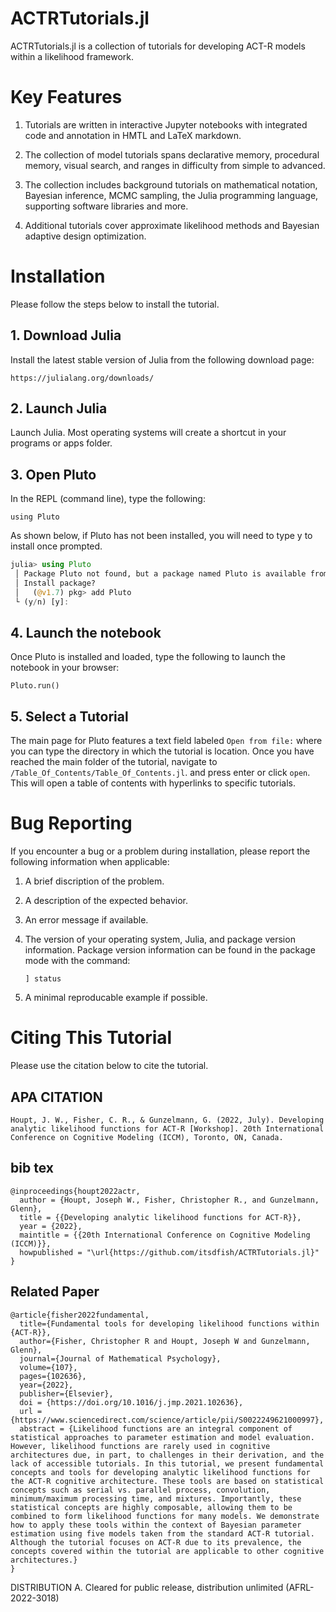# ACTRTutorials.jl

ACTRTutorials.jl is a collection of tutorials for developing ACT-R models within a likelihood framework.  

# Key Features

1. Tutorials are written in interactive Jupyter notebooks with integrated code and annotation in HMTL and LaTeX markdown. 

2. The collection of model tutorials spans declarative memory, procedural memory, visual search, and ranges in difficulty from simple to advanced. 

3. The collection includes background tutorials on mathematical notation, Bayesian inference, MCMC sampling, the Julia programming language, supporting software libraries and more.

4. Additional tutorials cover approximate likelihood methods and Bayesian adaptive design optimization.

# Installation

Please follow the steps below to install the tutorial.

## 1. Download Julia

Install the latest stable version of Julia from the following download page:

    https://julialang.org/downloads/

## 2. Launch Julia

Launch Julia. Most operating systems will create a shortcut in your programs or apps folder.

## 3. Open Pluto

In the REPL (command line), type the following:

    using Pluto

As shown below, if Pluto has not been installed, you will need to type y to install once prompted.

```julia
julia> using Pluto
 │ Package Pluto not found, but a package named Pluto is available from a registry. 
 │ Install package?
 │   (@v1.7) pkg> add Pluto 
 └ (y/n) [y]: 
```
## 4. Launch the notebook

Once Pluto is installed and loaded, type the following to launch the notebook in your browser:

    Pluto.run()

## 5. Select a Tutorial

The main page for Pluto features a text field labeled `Open from file:` where you can type the directory in which the tutorial is location. Once you have reached the main folder of the tutorial, navigate to `/Table_Of_Contents/Table_Of_Contents.jl`. and press enter or click `open`. This will open a table of contents with hyperlinks to specific tutorials.

 # Bug Reporting

If you encounter a bug or a problem during installation, please report the following information when applicable:

1. A brief discription of the problem.
2. A description of the expected behavior.
3. An error message if available.
4. The version of your operating system, Julia, and package version information.
Package version information can be found in the package mode with the command: 
     
     `] status`
     
5. A minimal reproducable example if possible.

# Citing This Tutorial

Please use the citation below to cite the tutorial.

## APA CITATION
```
Houpt, J. W., Fisher, C. R., & Gunzelmann, G. (2022, July). Developing analytic likelihood functions for ACT-R [Workshop]. 20th International Conference on Cognitive Modeling (ICCM), Toronto, ON, Canada.
```

## bib tex 
```
@inproceedings{houpt2022actr,
  author = {Houpt, Joseph W., Fisher, Christopher R., and Gunzelmann, Glenn},
  title = {{Developing analytic likelihood functions for ACT-R}},
  year = {2022},
  maintitle = {{20th International Conference on Cognitive Modeling (ICCM)}},
  howpublished = "\url{https://github.com/itsdfish/ACTRTutorials.jl}"
}
```
## Related Paper 

```
@article{fisher2022fundamental,
  title={Fundamental tools for developing likelihood functions within {ACT-R}},
  author={Fisher, Christopher R and Houpt, Joseph W and Gunzelmann, Glenn},
  journal={Journal of Mathematical Psychology},
  volume={107},
  pages={102636},
  year={2022},
  publisher={Elsevier},
  doi = {https://doi.org/10.1016/j.jmp.2021.102636},
  url = {https://www.sciencedirect.com/science/article/pii/S0022249621000997},
  abstract = {Likelihood functions are an integral component of statistical approaches to parameter estimation and model evaluation. However, likelihood functions are rarely used in cognitive architectures due, in part, to challenges in their derivation, and the lack of accessible tutorials. In this tutorial, we present fundamental concepts and tools for developing analytic likelihood functions for the ACT-R cognitive architecture. These tools are based on statistical concepts such as serial vs. parallel process, convolution, minimum/maximum processing time, and mixtures. Importantly, these statistical concepts are highly composable, allowing them to be combined to form likelihood functions for many models. We demonstrate how to apply these tools within the context of Bayesian parameter estimation using five models taken from the standard ACT-R tutorial. Although the tutorial focuses on ACT-R due to its prevalence, the concepts covered within the tutorial are applicable to other cognitive architectures.}
}
```

DISTRIBUTION A. Cleared for public release, distribution unlimited
(AFRL-2022-3018)
